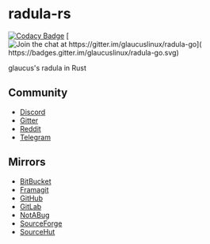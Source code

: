 # radula-rs
[![Codacy Badge](
https://api.codacy.com/project/badge/Grade/3e030a3ce39b4691815e56b0bc125f3a)](
https://app.codacy.com/gh/glaucuslinux/radula-go?utm_source=github.com&utm_medium=referral&utm_content=glaucuslinux/radula-go&utm_campaign=Badge_Grade)
[![Join the chat at https://gitter.im/glaucuslinux/radula-go](
https://badges.gitter.im/glaucuslinux/radula-go.svg)](
https://gitter.im/glaucuslinux/radula-go?utm_source=badge&utm_medium=badge&utm_campaign=pr-badge&utm_content=badge)

glaucus's radula in Rust

## Community
* [Discord](https://discord.gg/nDKNmNc)
* [Gitter](https://gitter.im/glaucuslinux/radula-rs)
* [Reddit](https://www.reddit.com/r/glaucus)
* [Telegram](https://t.me/glaucuslinux)

## Mirrors
* [BitBucket](https://bitbucket.org/glaucuslinux/radula-rs)
* [Framagit](https://framagit.org/glaucuslinux/radula-rs)
* [GitHub](https://github.com/glaucuslinux/radula-rs)
* [GitLab](https://gitlab.com/glaucuslinux/radula-rs)
* [NotABug](https://notabug.org/glaucuslinux/radula-rs)
* [SourceForge](https://git.code.sf.net/p/glaucuslinux/radula-rs)
* [SourceHut](https://git.sr.ht/~glaucuslinux/radula-rs)

